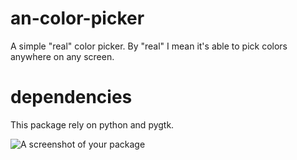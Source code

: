 # an-color-picker

A simple "real" color picker. By "real" I mean it's able to pick colors anywhere on any screen.

# dependencies

This package rely on python and pygtk.

![A screenshot of your package](https://f.cloud.github.com/assets/69169/2290250/c35d867a-a017-11e3-86be-cd7c5bf3ff9b.gif)
